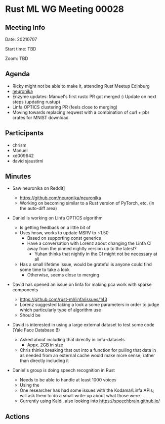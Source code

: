 
# Rust ML WG Meeting 00028 

## Meeting Info

Date: 20210707

Start time: TBD

Zoom: TBD

## Agenda

- Ricky might not be able to make it, attending Rust Meetup Edinburg
- [neuronika](https://www.reddit.com/r/rust/comments/o0actf/announcing_neuronika_010_a_deep_learning/h1u9ncy/?context=3)
- Enzyme updates: Manuel's first rustc PR got merged :) Update on next steps (updating rustup)
- Linfa OPTICS clustering PR (feels close to merging)
- Moving towards replacing reqwest with a combination of curl + pbr crates for MNIST download 

## Participants

- chrism
- Manuel
- xd009642
- david sjaustirni

## Minutes

- Saw neuronika on Reddit]
    - https://github.com/neuronika/neuronika 
    - Working on becoming similar to a Rust version of PyTorch, etc. (in the auto-diff area)

- Daniel is working on Linfa OPTICS algorithm
    - Is getting feedback on a little bit of 
    - Uses hnsw, works to update MSRV to ~1.50
        - Based on supporting const generics
        - Have a conversation with Lorenz about changing the Linfa CI away from the pinned nightly version up to the latest?
            - Yuhan thinks that nightly in the CI might not be necessary at all
    - Has a small lifetime issue, would be grateful is anyone could find some time to take a look
        - Otherwise, seems close to merging

- David has opened an issue on linfa for making pca work with sparse components
    - https://github.com/rust-ml/linfa/issues/143
    - Lorenz suggested taking a look a some parameters in order to judge which particularly type of algorithm use
    - Should be

- David is interested in using a large external dataset to test some code (Yale Face Database B)
    - Asked about including that directly in linfa-datasets
        - Appx. 2GB in size
    - Chris thinks breaking that out into a function for pulling that data in as needed from an external cache would make more sense, rather than directly including it

- Daniel's group is doing speech recognition in Rust
    - Needs to be able to handle at least 1000 voices
    - Using the 
    - One researcher has had some issues with the Kodama/Linfa APIs; will ask them to do a small write-up about what those were
    - Currently using Kaldi, also looking into https://speechbrain.github.io/


## Actions

